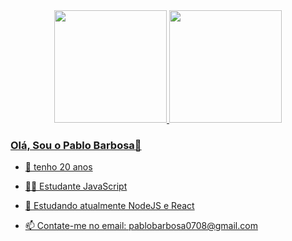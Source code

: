 
  
<div align="center">
<a href="https://github.com/Alaskapablo">
<img height="180em" src="https://github-readme-stats.vercel.app/api?username=Alaskapablo&show_icons=true&theme=dracula&include_all_commits=true&count_private=true"/>
<img height="180em" src="https://github-readme-stats.vercel.app/api/top-langs/?username=Alaskapablo&layout=compact&langs_count=7&theme=dracula"/>
</div>

  ### Olá, Sou o Pablo Barbosa👋


- 👨‍ ‍tenho 20 anos
- 👨‍🎓 Estudante JavaScript
- 🌱 Estudando atualmente NodeJS e React
- 📫 Contate-me no email: pablobarbosa0708@gmail.com

  <a href="https://github.com/Alaskapablo">

